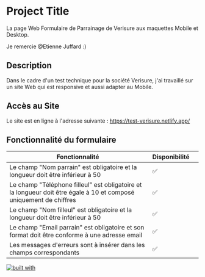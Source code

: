 # Project Title

La page Web Formulaire de Parrainage de Verisure aux maquettes Mobile et Desktop.

Je remercie @Etienne Juffard :)


## Description
Dans le cadre d'un test technique pour la société Verisure, j'ai travaillé sur un site Web qui est responsive et aussi adapter au Mobile.


## Accès au Site

Le site est en ligne à l'adresse suivante : https://test-verisure.netlify.app/



## Fonctionnalité du formulaire

| Fonctionnalité             | Disponibilité ||
| ------------------- | -- | ---------------------------------------- | 
| Le champ "Nom parrain" est obligatoire et la longueur doit être inférieur à 50| ✅
| Le champ "Téléphone filleul" est obligatoire et la longueur doit être égale à 10 et composé uniquement de chiffres| ✅
| Le champ "Nom filleul" est obligatoire et la longueur doit être inférieur à 50| ✅
| Le champ "Email parrain" est obligatoire et son format doit être conforme à une adresse email| ✅
| Les messages d'erreurs sont à insérer dans les champs correspondants|✅

   


[![built with ](https://camo.githubusercontent.com/30ac25b97ea34a4f820d01ca7433204f13b5a218d8fc947deef6464d237d8e39/687474703a2f2f666f7274686562616467652e636f6d2f696d616765732f6261646765732f6275696c742d776974682d6c6f76652e737667)](https://www.linkedin.com/in/devanandhan-codandabany-86b822237/)
